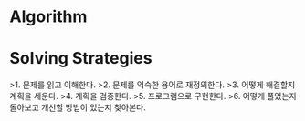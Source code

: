 # Algorithm

<h1>Solving Strategies</h1>
<r>
>1. 문제를 읽고 이해한다.
>2. 문제를 익숙한 용어로 재정의한다.
>3. 어떻게 해결할지 계획을 세운다.
>4. 계획을 검증한다.
>5. 프로그램으로 구현한다.
>6. 어떻게 풀었는지 돌아보고 개선할 방법이 있는지 찾아본다.
</r>
